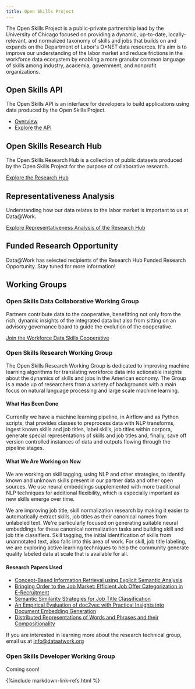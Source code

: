```yaml
---
title: Open Skills Project
---
```


The Open Skills Project is a public-private partnership lead by the University of Chicago focused on providing a dynamic, up-to-date, locally-relevant, and normalized taxonomy of skills and jobs that builds on and expands on the Department of Labor's O\*NET data resources. It's aim is to improve our understanding of the labor market and reduce frictions in the workforce data ecosystem by enabling a more granular common language of skills among industry, academia, government, and nonprofit organizations.


## Open Skills API

The Open Skills API is an interface for developers to build applications using data produced by the Open Skills Project.

- [Overview](https://github.com/workforce-data-initiative/skills-api/wiki/API-Overview)
- [Explore the API](http://api.dataatwork.org/v1/spec/)

## Open Skills Research Hub

The Open Skills Research Hub is a collection of public datasets produced by the Open Skills Project for the purpose of collaborative research.

[Explore the Research Hub](/data/research/)

## Representativeness Analysis

Understanding how our data relates to the labor market is important to us at Data@Work.

[Explore Representativeness Analysis of the Research Hub](/data/representativeness)

## Funded Research Opportunity

Data@Work has selected recipients of the Research Hub Funded Research Opportunity. Stay tuned for more information!

## Working Groups

### Open Skills Data Collaborative Working Group

Partners contribute data to the cooperative, benefitting not only from the rich, dynamic insights of the integrated data but also from sitting on an advisory governance board to guide the evolution of the cooperative.

[Join the Workforce Data Skills Cooperative](https://drive.google.com/file/d/0BxPHAjwMXg8nSTZxOEFMZEtJT3QyRW1LMzFyU2EwZ1A4RHdz/view?usp=sharing)

### Open Skills Research Working Group

The Open Skills Research Working Group is dedicated to improving machine learning algorithms for translating workforce data into actionable insights about the dynamics of skills and jobs in the American economy. The Group is a made up of researchers from a variety of backgrounds with a main focus on natural language processing and large scale machine learning.

#### What Has Been Done


Currently we have a machine learning pipeline, in Airflow and as Python scripts, that provides classes to preprocess data with NLP transforms, ingest known skills and job titles, label skills, job titles within corpora, generate special representations of skills and job titles and, finally, save off version controlled instances of data and outputs flowing through the pipeline stages.


#### What We Are Working on Now


We are working on skill tagging, using NLP and other strategies, to identify known and unknown skills present in our partner data and other open sources. We use neural embeddings supplemented with more traditional NLP techniques for additional flexibility, which is especially important as new skills emerge over time.


We are improving job title, skill normalization research by making it easier to automatically extract skills, job titles as their canonical names from unlabeled text. We're particularly focused on generating suitable neural embeddings for these canonical normalization tasks and building skill and job title classifiers. Skill tagging, the initial identification of skills from unannotated text, also falls into this area of work. For skill, job title labeling, we are exploring active learning techniques to help the community generate quality labeled data at scale that is available for all.


#### Research Papers Used
- [Concept-Based Information Retrieval using Explicit Semantic Analysis](http://www.cs.technion.ac.il/~gabr/publications/papers/Egozi2011CBI.pdf)
- [Bringing Order to the Job Market: Efficient Job Offer Categorization in E-Recruitment](http://www.ai.univ-paris8.fr/~cataldi/papers/sigir2015.pdf)
- [Semantic Similarity Strategies for Job Title Classification](https://arxiv.org/pdf/1609.06268v1.pdf)
- [An Empirical Evaluation of doc2vec with Practical Insights into Document Embedding Generation](https://arxiv.org/abs/1607.05368v1)
- [Distributed Representations of Words and Phrases and their Compositionality](http://papers.nips.cc/paper/5021-distributed-representations-of-words-and-phrases-and-their-compositionality.pdf)


If you are interested in learning more about the research technical group, email us at info@dataatwork.org

### Open Skills Developer Working Group

Coming soon!

{%include markdown-link-refs.html %}

